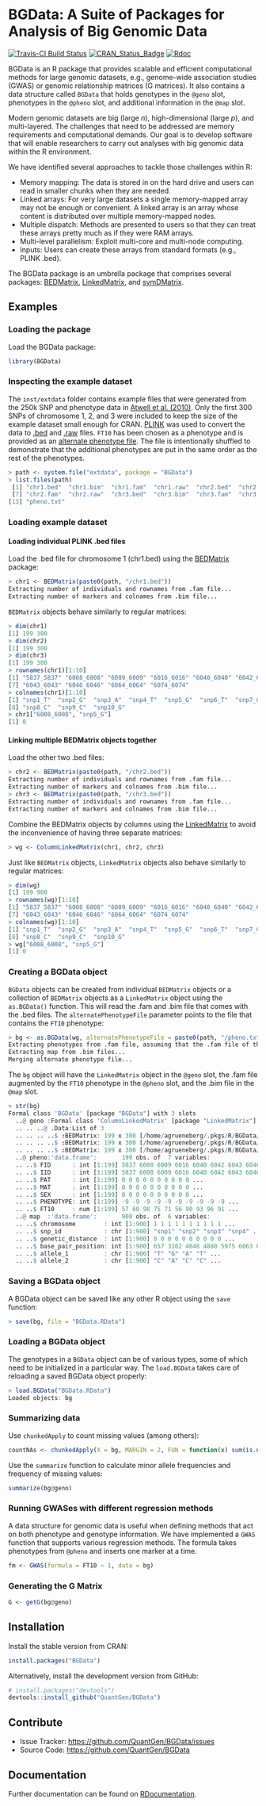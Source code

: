 BGData: A Suite of Packages for Analysis of Big Genomic Data
============================================================

[![Travis-CI Build Status](https://travis-ci.org/QuantGen/BGData.svg?branch=master)](https://travis-ci.org/QuantGen/BGData)
[![CRAN_Status_Badge](http://www.r-pkg.org/badges/version/BGData)](https://CRAN.R-project.org/package=BGData)
[![Rdoc](http://www.rdocumentation.org/badges/version/BGData)](http://www.rdocumentation.org/packages/BGData)

BGData is an R package that provides scalable and efficient computational methods for large genomic datasets, e.g., genome-wide association studies (GWAS) or genomic relationship matrices (G matrices). It also contains a data structure called `BGData` that holds genotypes in the `@geno` slot, phenotypes in the `@pheno` slot, and additional information in the `@map` slot.

Modern genomic datasets are big (large *n*), high-dimensional (large *p*), and multi-layered. The challenges that need to be addressed are memory requirements and computational demands. Our goal is to develop software that will enable researchers to carry out analyses with big genomic data within the R environment.

We have identified several approaches to tackle those challenges within R:

- Memory mapping: The data is stored in on the hard drive and users can read in smaller chunks when they are needed.
- Linked arrays: For very large datasets a single memory-mapped array may not be enough or convenient. A linked array is an array whose content is distributed over multiple memory-mapped nodes.
- Multiple dispatch: Methods are presented to users so that they can treat these arrays pretty much as if they were RAM arrays.
- Multi-level parallelism: Exploit multi-core and multi-node computing.
- Inputs: Users can create these arrays from standard formats (e.g., PLINK .bed).

The BGData package is an umbrella package that comprises several packages: [BEDMatrix](https://CRAN.R-project.org/package=BEDMatrix), [LinkedMatrix](https://CRAN.R-project.org/package=LinkedMatrix), and [symDMatrix](https://CRAN.R-project.org/package=symDMatrix).


Examples
--------

### Loading the package

Load the BGData package:

```R
library(BGData)
```

### Inspecting the example dataset

The `inst/extdata` folder contains example files that were generated from the 250k SNP and phenotype data in [Atwell et al. (2010)](http://www.nature.com/nature/journal/v465/n7298/full/nature08800.html). Only the first 300 SNPs of chromosome 1, 2, and 3 were included to keep the size of the example dataset small enough for CRAN. [PLINK](https://www.cog-genomics.org/plink2) was used to convert the data to [.bed](https://www.cog-genomics.org/plink2/input#bed) and [.raw](https://www.cog-genomics.org/plink2/input#raw) files. `FT10` has been chosen as a phenotype and is provided as an [alternate phenotype file](https://www.cog-genomics.org/plink2/input#pheno). The file is intentionally shuffled to demonstrate that the additional phenotypes are put in the same order as the rest of the phenotypes.

```R
> path <- system.file("extdata", package = "BGData")
> list.files(path)
 [1] "chr1.bed"  "chr1.bim"  "chr1.fam"  "chr1.raw"  "chr2.bed"  "chr2.bim"
 [7] "chr2.fam"  "chr2.raw"  "chr3.bed"  "chr3.bim"  "chr3.fam"  "chr3.raw"
[13] "pheno.txt"
```

### Loading example dataset

#### Loading individual PLINK .bed files

Load the .bed file for chromosome 1 (chr1.bed) using the [BEDMatrix](https://CRAN.R-project.org/package=BEDMatrix) package:

```R
> chr1 <- BEDMatrix(paste0(path, "/chr1.bed"))
Extracting number of individuals and rownames from .fam file...
Extracting number of markers and colnames from .bim file...
```

`BEDMatrix` objects behave similarly to regular matrices:

```R
> dim(chr1)
[1] 199 300
> dim(chr2)
[1] 199 300
> dim(chr3)
[1] 199 300
> rownames(chr1)[1:10]
[1] "5837_5837" "6008_6008" "6009_6009" "6016_6016" "6040_6040" "6042_6042"
[7] "6043_6043" "6046_6046" "6064_6064" "6074_6074"
> colnames(chr1)[1:10]
[1] "snp1_T"  "snp2_G"  "snp3_A"  "snp4_T"  "snp5_G"  "snp6_T"  "snp7_C"
[8] "snp8_C"  "snp9_C"  "snp10_G"
> chr1["6008_6008", "snp5_G"]
[1] 0
```

#### Linking multiple BEDMatrix objects together

Load the other two .bed files:

```R
> chr2 <- BEDMatrix(paste0(path, "/chr2.bed"))
Extracting number of individuals and rownames from .fam file...
Extracting number of markers and colnames from .bim file...
> chr3 <- BEDMatrix(paste0(path, "/chr3.bed"))
Extracting number of individuals and rownames from .fam file...
Extracting number of markers and colnames from .bim file...
```

Combine the BEDMatrix objects by columns using the [LinkedMatrix](https://CRAN.R-project.org/package=LinkedMatrix) to avoid the inconvenience of having three separate matrices:

```R
> wg <- ColumnLinkedMatrix(chr1, chr2, chr3)
```

Just like `BEDMatrix` objects, `LinkedMatrix` objects also behave similarly to regular matrices:

```R
> dim(wg)
[1] 199 900
> rownames(wg)[1:10]
[1] "5837_5837" "6008_6008" "6009_6009" "6016_6016" "6040_6040" "6042_6042"
[7] "6043_6043" "6046_6046" "6064_6064" "6074_6074"
> colnames(wg)[1:10]
[1] "snp1_T"  "snp2_G"  "snp3_A"  "snp4_T"  "snp5_G"  "snp6_T"  "snp7_C"
[8] "snp8_C"  "snp9_C"  "snp10_G"
> wg["6008_6008", "snp5_G"]
[1] 0
```

### Creating a BGData object

`BGData` objects can be created from individual `BEDMatrix` objects or a collection of `BEDMatrix` objects as a `LinkedMatrix` object using the `as.BGData()` function. This will read the .fam and .bim file that comes with the .bed files. The `alternatePhenotypeFile` parameter points to the file that contains the `FT10` phenotype:

```R
> bg <- as.BGData(wg, alternatePhenotypeFile = paste0(path, "/pheno.txt"))
Extracting phenotypes from .fam file, assuming that the .fam file of the first BEDMatrix instance is representative of all the other nodes...
Extracting map from .bim files...
Merging alternate phenotype file...
```

The `bg` object will have the `LinkedMatrix` object in the `@geno` slot, the .fam file augmented by the `FT10` phenotype in the `@pheno` slot, and the .bim file in the `@map` slot.

```R
> str(bg)
Formal class 'BGData' [package "BGData"] with 3 slots
  ..@ geno :Formal class 'ColumnLinkedMatrix' [package "LinkedMatrix"] with 1 slot
  .. .. ..@ .Data:List of 3
  .. .. .. ..$ :BEDMatrix: 199 x 300 [/home/agrueneberg/.pkgs/R/BGData/extdata/chr1.bed]
  .. .. .. ..$ :BEDMatrix: 199 x 300 [/home/agrueneberg/.pkgs/R/BGData/extdata/chr2.bed]
  .. .. .. ..$ :BEDMatrix: 199 x 300 [/home/agrueneberg/.pkgs/R/BGData/extdata/chr3.bed]
  ..@ pheno:'data.frame':       199 obs. of  7 variables:
  .. ..$ FID      : int [1:199] 5837 6008 6009 6016 6040 6042 6043 6046 6064 6074 ...
  .. ..$ IID      : int [1:199] 5837 6008 6009 6016 6040 6042 6043 6046 6064 6074 ...
  .. ..$ PAT      : int [1:199] 0 0 0 0 0 0 0 0 0 0 ...
  .. ..$ MAT      : int [1:199] 0 0 0 0 0 0 0 0 0 0 ...
  .. ..$ SEX      : int [1:199] 0 0 0 0 0 0 0 0 0 0 ...
  .. ..$ PHENOTYPE: int [1:199] -9 -9 -9 -9 -9 -9 -9 -9 -9 -9 ...
  .. ..$ FT10     : num [1:199] 57 60 98 75 71 56 90 93 96 91 ...
  ..@ map  :'data.frame':       900 obs. of  6 variables:
  .. ..$ chromosome        : int [1:900] 1 1 1 1 1 1 1 1 1 1 ...
  .. ..$ snp_id            : chr [1:900] "snp1" "snp2" "snp3" "snp4" ...
  .. ..$ genetic_distance  : int [1:900] 0 0 0 0 0 0 0 0 0 0 ...
  .. ..$ base_pair_position: int [1:900] 657 3102 4648 4880 5975 6063 6449 6514 6603 6768 ...
  .. ..$ allele_1          : chr [1:900] "T" "G" "A" "T" ...
  .. ..$ allele_2          : chr [1:900] "C" "A" "C" "C" ...
```

### Saving a BGData object

A BGData object can be saved like any other R object using the `save` function:

```R
> save(bg, file = "BGData.RData")
```

### Loading a BGData object

The genotypes in a `BGData` object can be of various types, some of which need to be initialized in a particular way. The `load.BGData` takes care of reloading a saved BGData object properly:

```R
> load.BGData("BGData.RData")
Loaded objects: bg
```

### Summarizing data

Use `chunkedApply` to count missing values (among others):

```R
countNAs <- chunkedApply(X = bg, MARGIN = 2, FUN = function(x) sum(is.na(x)))
```

Use the `summarize` function to calculate minor allele frequencies and frequency of missing values:

```R
summarize(bg@geno)
```

### Running GWASes with different regression methods

A data structure for genomic data is useful when defining methods that act on both phenotype and genotype information. We have implemented a `GWAS` function that supports various regression methods. The formula takes phenotypes from `@pheno` and inserts one marker at a time.

```R
fm <- GWAS(formula = FT10 ~ 1, data = bg)
```

### Generating the G Matrix

```R
G <- getG(bg@geno)
```


Installation
------------

Install the stable version from CRAN:

```R
install.packages("BGData")
```

Alternatively, install the development version from GitHub:

```R
# install.packages("devtools")
devtools::install_github("QuantGen/BGData")
```


Contribute
----------

- Issue Tracker: https://github.com/QuantGen/BGData/issues
- Source Code: https://github.com/QuantGen/BGData


Documentation
-------------

Further documentation can be found on [RDocumentation](http://www.rdocumentation.org/packages/BGData).
